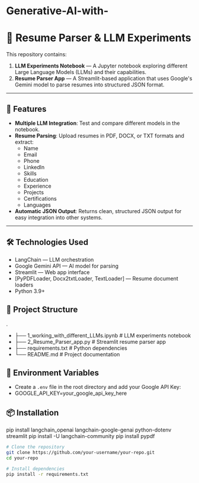 # Generative-AI-with-

# 📄 Resume Parser & LLM Experiments

This repository contains:
1. **LLM Experiments Notebook** — A Jupyter notebook exploring different Large Language Models (LLMs) and their capabilities.
2. **Resume Parser App** — A Streamlit-based application that uses Google's Gemini model to parse resumes into structured JSON format.

---

## 🚀 Features

- **Multiple LLM Integration**: Test and compare different models in the notebook.
- **Resume Parsing**: Upload resumes in PDF, DOCX, or TXT formats and extract:
  - Name
  - Email
  - Phone
  - LinkedIn
  - Skills
  - Education
  - Experience
  - Projects
  - Certifications
  - Languages
- **Automatic JSON Output**: Returns clean, structured JSON output for easy integration into other systems.

---

## 🛠 Technologies Used
- LangChain — LLM orchestration
- Google Gemini API — AI model for parsing
- Streamlit — Web app interface
- [PyPDFLoader, Docx2txtLoader, TextLoader] — Resume document loaders
- Python 3.9+

## 📂 Project Structure
.
- ├── 1_working_with_different_LLMs.ipynb   # LLM experiments notebook
- ├── 2_Resume_Parser_app.py                # Streamlit resume parser app
- ├── requirements.txt                       # Python dependencies
- └── README.md                              # Project documentation


## 🔑 Environment Variables
- Create a `.env` file in the root directory and add your Google API Key:
- GOOGLE_API_KEY=your_google_api_key_here


## 📦 Installation

pip install langchain_openai langchain-google-genai python-dotenv streamlit
pip install -U langchain-community
pip install pypdf


```bash
# Clone the repository
git clone https://github.com/your-username/your-repo.git
cd your-repo

# Install dependencies
pip install -r requirements.txt
